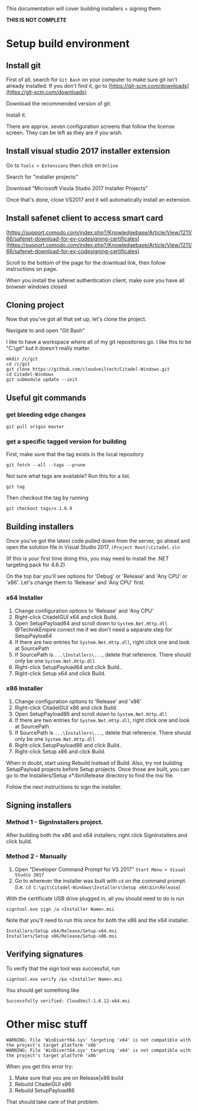 
This documentation will cover building installers + signing them

**THIS IS NOT COMPLETE**

# Setup build environment

## Install git

First of all, search for `Git Bash` on your computer to make sure git isn't already installed. If you don't find it, go to [https://git-scm.com/downloads](https://git-scm.com/downloads)

Download the recommended version of git.

Install it.

There are approx. seven configuration screens that follow the license screen. They can be left as they are if you wish.

## Install visual studio 2017 installer extension

Go to `Tools > Extensions` then click on `Online`

Search for "installer projects"

Download "Microsoft Visula Studio 2017 Installer Projects"

Once that's done, close VS2017 and it will automatically install an extension.

## Install safenet client to access smart card

[https://support.comodo.com/index.php?/Knowledgebase/Article/View/1211/66/safenet-download-for-ev-codesigning-certificates](https://support.comodo.com/index.php?/Knowledgebase/Article/View/1211/66/safenet-download-for-ev-codesigning-certificates)

Scroll to the bottom of the page for the download link, then follow instructions on page.

When you install the safenet authentication client, make sure you have all browser windows closed

## Cloning project

Now that you've got all that set up, let's clone the project.

Navigate to and open "Git Bash"

I like to have a workspace where all of my git repositories go. I like this to be "C:\git" but it doesn't really matter.

```
mkdir /c/git
cd /c/git
git clone https://github.com/cloudveiltech/Citadel-Windows.git
cd Citadel-Windows
git submodule update --init
```
## Useful git commands

### get bleeding edge changes
```
git pull origin master
```

### get a specific tagged version for building
First, make sure that the tag exists in the local repository
```
git fetch --all --tags --prune
```

Not sure what tags are available? Run this for a list.
```
git tag
```

Then checkout the tag by running
```
git checkout tags/v.1.6.9
```

## Building installers
Once you've got the latest code pulled down from the server, go ahead and open the solution file in Visual Studio 2017. `(Project Root)\Citadel.sln`

(If this is your first time doing this, you may need to install the .NET targeting pack for 4.6.2)

On the top bar you'll see options for 'Debug' or 'Release' and 'Any CPU' or 'x86'. Let's change them to 'Release' and 'Any CPU' first.

### x64 Installer

1. Change configuration options to 'Release' and 'Any CPU'
2. Right-click CitadelGUI x64 and click Build.
3. Open SetupPayload64 and scroll down to `System.Net.Http.dll` @TechnikEmpire correct me if we don't need a separate step for SetupPayloa64
4. If there are two entries for `System.Net.Http.dll`, right click one and look at SourcePath
5. If SourcePath is `...\Installers\...`, delete that reference. There should only be one `System.Net.Http.dll`
6. Right-click SetupPayload64 and click Build..
7. Right-click Setup x64 and click Build.

### x86 Installer

1. Change configuration options to 'Release' and 'x86'
2. Right-click CitadelGUI x86 and click Build.
3. Open SetupPayload86 and scroll down to `System.Net.Http.dll`
4. If there are two entries for `System.Net.Http.dll`, right click one and look at SourcePath
5. If SourcePath is `...\Installers\...`, delete that reference. There should only be one `System.Net.Http.dll`
6. Right-click SetupPayload86 and click Build..
7. Right-click Setup x86 and click Build.

When in doubt, start using Rebuild instead of Build. Also, try not building SetupPayload projects before Setup projects.
Once those are built, you can go to the Installers/Setup x*/bin\Release directory to find the msi file.

Follow the next instructions to sign the installer.

## Signing installers

### Method 1 - SignInstallers project.
After building both the x86 and x64 installers, right click SignInstallers and click build.

### Method 2 - Manually
1. Open "Developer Command Prompt for VS 2017" `Start Menu > Visual Studio 2017`
2. Go to wherever the installer was built with `cd` on the command prompt. (i.e. `cd C:\git\Citadel-Windows\Installers\Setup x64\bin\Release`)

With the certificate USB drive plugged in, all you should need to do is run
```
signtool.exe sign /a <Installer Name>.msi
```

Note that you'll need to run this once for both the x86 and the x64 installer.
```
Installers/Setup x64/Release/Setup-x64.msi
Installers/Setup x86/Release/Setup-x86.msi
```

## Verifying signatures
To verify that the sign tool was successful, run
```
signtool.exe verify /pa <Installer Name>.msi
```

You should get something like
```
Successfully verified: CloudVeil-1.6.12-x64.msi
```

# Other misc stuff

```
WARNING: File 'WinDivert64.sys' targeting 'x64' is not compatible with the project's target platform 'x86'
WARNING: File 'WinDivert64.sys' targeting 'x64' is not compatible with the project's target platform 'x86'
```

When you get this error try:

1. Make sure that you are on Release|x86 build
2. Rebuild CitadelGUI x86
3. Rebuild SetupPayload86

That should take care of that problem.